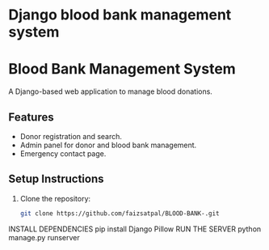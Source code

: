 # Django blood bank management system
# Blood Bank Management System  
A Django-based web application to manage blood donations.  

## Features  
- Donor registration and search.  
- Admin panel for donor and blood bank management.  
- Emergency contact page.  

## Setup Instructions  
1. Clone the repository:  
   ```bash
   git clone https://github.com/faizsatpal/BLOOD-BANK-.git
INSTALL DEPENDENCIES pip install Django Pillow
RUN THE SERVER python manage.py runserver


